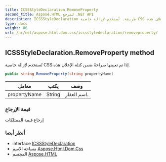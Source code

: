 ```yaml
---
title: ICSSStyleDeclaration.RemoveProperty
second_title: Aspose.HTML لمرجع .NET API
description: ICSSStyleDeclaration طريقة. تُستخدم لإزالة خاصية CSS إذا تم تعيينها صراحةً ضمن كتلة الإعلان هذه.
type: docs
weight: 80
url: /ar/net/aspose.html.dom.css/icssstyledeclaration/removeproperty/
---
```

## ICSSStyleDeclaration.RemoveProperty method

تُستخدم لإزالة خاصية CSS إذا تم تعيينها صراحةً ضمن كتلة الإعلان هذه.

```csharp
public string RemoveProperty(string propertyName)
```

| معامل | يكتب | وصف |
| --- | --- | --- |
| propertyName | String | اسم العقار. |

### قيمة الإرجاع

إرجاع قيمة الممتلكات

### أنظر أيضا

* interface [ICSSStyleDeclaration](../)
* مساحة الاسم [Aspose.Html.Dom.Css](../../icssstyledeclaration/)
* المجسم [Aspose.HTML](../../../)


